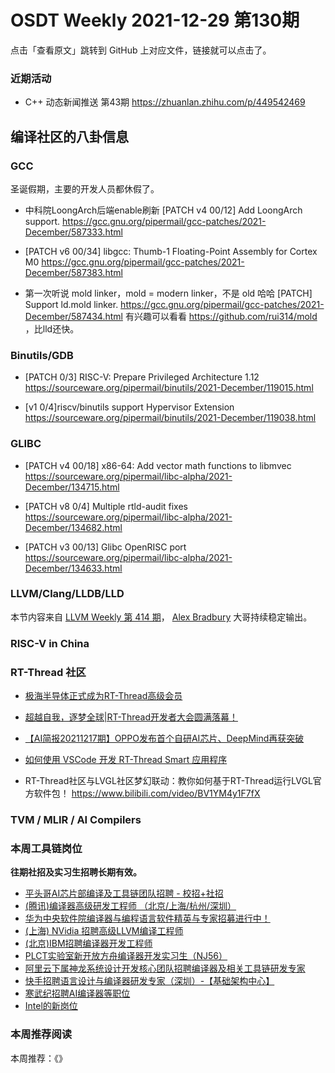 # OSDT Weekly 2021-12-29 第130期

点击「查看原文」跳转到 GitHub 上对应文件，链接就可以点击了。

### 近期活动

- C++ 动态新闻推送 第43期
  https://zhuanlan.zhihu.com/p/449542469

## 编译社区的八卦信息

### GCC

圣诞假期，主要的开发人员都休假了。
- 中科院LoongArch后端enable刷新
  [PATCH v4 00/12] Add LoongArch support.
  https://gcc.gnu.org/pipermail/gcc-patches/2021-December/587333.html

- [PATCH v6 00/34] libgcc: Thumb-1 Floating-Point Assembly for Cortex M0
  https://gcc.gnu.org/pipermail/gcc-patches/2021-December/587383.html

- 第一次听说 mold linker，mold = modern linker，不是 old 哈哈
  [PATCH] Support ld.mold linker.
  https://gcc.gnu.org/pipermail/gcc-patches/2021-December/587434.html
  有兴趣可以看看 https://github.com/rui314/mold ，比lld还快。

### Binutils/GDB

- [PATCH 0/3] RISC-V: Prepare Privileged Architecture 1.12
  https://sourceware.org/pipermail/binutils/2021-December/119015.html

- [v1 0/4]riscv/binutils support Hypervisor Extension
  https://sourceware.org/pipermail/binutils/2021-December/119038.html

### GLIBC

- [PATCH v4 00/18] x86-64: Add vector math functions to libmvec
  https://sourceware.org/pipermail/libc-alpha/2021-December/134715.html

- [PATCH v8 0/4] Multiple rtld-audit fixes
  https://sourceware.org/pipermail/libc-alpha/2021-December/134682.html

- [PATCH v3 00/13] Glibc OpenRISC port
  https://sourceware.org/pipermail/libc-alpha/2021-December/134633.html


### LLVM/Clang/LLDB/LLD

本节内容来自 [LLVM Weekly 第 414 期](http://llvmweekly.org/issue/414)，
[Alex Bradbury](https://www.linkedin.com/in/alex-bradbury/) 大哥持续稳定输出。

### RISC-V in China

### RT-Thread 社区

- [极海半导体正式成为RT-Thread高级会员](https://mp.weixin.qq.com/s/7p2NfAWuO-Zp5IglCczKtA)

- [超越自我，逐梦全球|RT-Thread开发者大会圆满落幕！](https://mp.weixin.qq.com/s/vaLg6PbIpDnURQ0z0uuOGQ)

- [【AI简报20211217期】OPPO发布首个自研AI芯片、DeepMind再获突破](https://mp.weixin.qq.com/s/ScaQU-Pe8sz61SQgsiO-bw)

- [如何使用 VSCode 开发 RT-Thread Smart 应用程序](https://mp.weixin.qq.com/s/cTLLEQHcp49jOo2-BcPFtA)

- RT-Thread社区与LVGL社区梦幻联动：教你如何基于RT-Thread运行LVGL官方软件包！  https://www.bilibili.com/video/BV1YM4y1F7fX


### TVM / MLIR / AI Compilers

### 本周工具链岗位

**往期社招及实习生招聘长期有效。**

- [平头哥AI芯片部编译及工具链团队招聘 - 校招+社招](https://mp.weixin.qq.com/s/kARbXtJotRPCNMrV-yOanA)
- [(腾讯)编译器高级研发工程师 （北京/上海/杭州/深圳）](https://mp.weixin.qq.com/s/DF-2qmHmpKZtJ1djHXM1Ug)
- [华为中央软件院编译器与编程语言软件精英与专家招募进行中！](https://mp.weixin.qq.com/s/VshbvWegM3eCdgK9d6v46A)
- [(上海) NVidia 招聘高级LLVM编译工程师](https://mp.weixin.qq.com/s/y6UmneY-UvzyhEvyCaoyEg)
- [(北京)IBM招聘编译器开发工程师](https://mp.weixin.qq.com/s/B_d1gjyrgncevOGWnV_Jfw)
- [PLCT实验室新开放方舟编译器开发实习生（NJ56）](https://mp.weixin.qq.com/s/lPp5RvjYhpDIGsp-luLzKQ)
- [阿里云下属神龙系统设计开发核心团队招聘编译器及相关工具链研发专家](https://mp.weixin.qq.com/s/h3ELBXBHfNjZCyCRixqnOQ)
- [快手招聘语言设计与编译器研发专家（深圳）-【基础架构中心】](https://mp.weixin.qq.com/s/QTWnlaBFtWQ3YThHJSIhbA)
- [寒武纪招聘AI编译器等职位](https://mp.weixin.qq.com/s/LWpDXEA2rJ1wx9mr8XoWxw)
- [Intel的新岗位](https://mp.weixin.qq.com/s/xs-deMCI4ob7WX0vIRZMZw)

### 本周推荐阅读

本周推荐：《》
